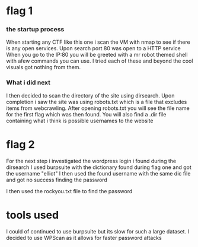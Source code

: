 # flag 1
### the startup process
When starting any CTF like this one i scan the VM with nmap to see if there is any open services.
Upon search port 80 was open to a HTTP service
When you go to the IP:80 you will be greeted with a mr robot themed shell with afew commands you can use. 
I tried each of these and beyond the cool visuals got nothing from them.

### What i did next
I then decided to scan the directory of the site using dirsearch.
Upon completion i saw the site was using robots.txt which is a file that excludes items from webcrawling.
After opening robots.txt you will see the file name for the first flag which was then found.
You will also find a .dir file containing what i think is possible usernames to the website

# flag 2
For the next step i investigated the wordpress login i found during the dirsearch
I used burpsuite with the dictionary found during flag one and got the username "elliot"
I then used the found username with the same dic file and got no success finding the password

I then used the rockyou.txt file to find the password

# tools used
I could of continued to use burpsuite but its slow for such a large dataset.
I decided to use WPScan as it allows for faster password attacks

